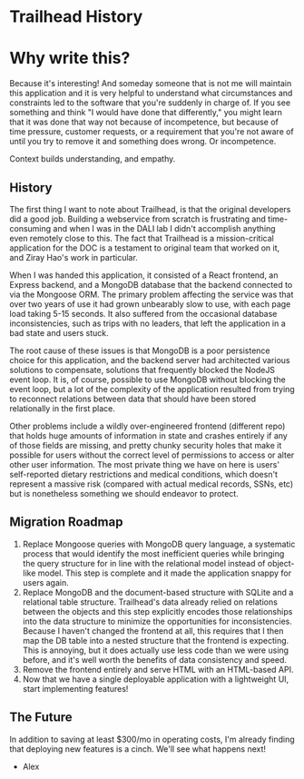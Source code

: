 # Trailhead History

# Why write this?
Because it's interesting! And someday someone that is not me will maintain this application and it
is very helpful to understand what circumstances and constraints led to the software that you're
suddenly in charge of. If you see something and think "I would have done that differently," you
might learn that it was done that way not because of incompetence, but because of time pressure,
customer requests, or a requirement that you're not aware of until you try to remove it and
something does wrong. Or incompetence.

Context builds understanding, and empathy.

## History
The first thing I want to note about Trailhead, is that the original developers did a good job.
Building a webservice from scratch is frustrating and time-consuming and when I was in the DALI lab
I didn't accomplish anything even remotely close to this. The fact that Trailhead is a
mission-critical application for the DOC is a testament to original team that worked on it, and
Ziray Hao's work in particular.

When I was handed this application, it consisted of a React frontend, an Express backend, and a
MongoDB database that the backend connected to via the Mongoose ORM. The primary problem affecting
the service was that over two years of use it had grown unbearably slow to use, with each page load
taking 5-15 seconds. It also suffered from the occasional database inconsistencies, such as trips
with no leaders, that left the application in a bad state and users stuck.

The root cause of these issues is that MongoDB is a poor persistence choice for this application,
and the backend server had architected various solutions to compensate, solutions that frequently
blocked the NodeJS event loop. It is, of course, possible to use MongoDB without blocking the event
loop, but a lot of the complexity of the application resulted from trying to reconnect relations
between data that should have been stored relationally in the first place.

Other problems include a wildly over-engineered frontend (different repo) that holds huge amounts of
information in state and crashes entirely if any of those fields are missing, and pretty chunky
security holes that make it possible for users without the correct level of permissions to access or
alter other user information. The most private thing we have on here is users' self-reported dietary
restrictions and medical conditions, which doesn't represent a massive risk (compared with actual
medical records, SSNs, etc) but is nonetheless something we should endeavor to protect.

## Migration Roadmap
1. Replace Mongoose queries with MongoDB query language, a systematic process that would identify
   the most inefficient queries while bringing the query structure for in line with the relational
   model instead of object-like model. This step is complete and it made the application snappy for
   users again.
2. Replace MongoDB and the document-based structure with SQLite and a relational table structure.
   Trailhead's data already relied on relations between the objects and this step explicitly encodes
   those relationships into the data structure to minimize the opportunities for inconsistencies.
   Because I haven't changed the frontend at all, this requires that I then map the DB table into a
   nested structure that the frontend is expecting. This is annoying, but it does actually use less
   code than we were using before, and it's well worth the benefits of data consistency and speed.
3. Remove the frontend entirely and serve HTML with an HTML-based API.
4. Now that we have a single deployable application with a lightweight UI, start implementing
   features!

## The Future
In addition to saving at least $300/mo in operating costs, I'm already finding that deploying new
features is a cinch. We'll see what happens next!

- Alex

